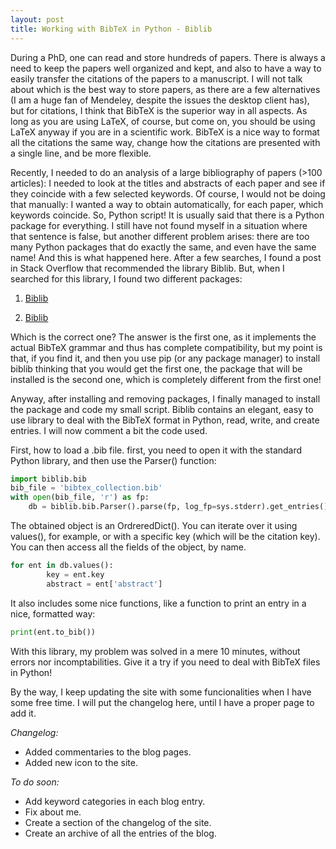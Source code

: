 ```yaml
---
layout: post
title: Working with BibTeX in Python - Biblib
---
```


During a PhD, one can read and store hundreds of papers. There is always a need to keep the papers well organized and kept, and also to have a way to easily transfer the citations of the papers to a manuscript.  I will not talk about which is the best way to store papers, as there are a few alternatives (I am a huge fan of Mendeley, despite the issues the desktop client has), but for citations, I think that BibTeX is the superior way in all aspects. As long as you are using LaTeX, of course, but come on, you should be using LaTeX anyway if you are in a scientific work. BibTeX is a nice way to format all the citations the same way, change how the citations are presented with a single line, and be more flexible.

Recently, I needed to do an analysis of a large bibliography of papers (>100 articles): I needed to look at the titles and abstracts of each paper and see if they coincide with a few selected keywords. Of course, I would not be doing that manually: I wanted a way to obtain automatically, for each paper, which keywords coincide. So, Python script! It is usually said that there is a Python package for everything. I still have not found myself in a situation where that sentence is false, but another different problem arises: there are too many Python packages that do exactly the same, and even have the same name! And this is what happened here. After a few searches, I found a post in Stack Overflow that recommended the library Biblib. But, when I searched for this library, I found two different packages:

1. [Biblib](https://github.com/aclements/biblib)

2. [Biblib](https://pypi.org/project/biblib/)

Which is the correct one? The answer is the first one, as it implements the actual BibTeX grammar and thus has complete compatibility, but my point is that, if you find it, and then you use pip (or any package manager) to install biblib thinking that you would get the first one, the package that will be installed is the second one, which is completely different from the first one!

Anyway, after installing and removing packages, I finally managed to install the package and code my small script. Biblib contains an elegant, easy to use library to deal with the BibTeX format in Python, read, write, and create entries. I will now comment a bit the code used.

First, how to load a .bib file. first, you need to open it with the standard Python library, and then use the Parser() function:

```py
import biblib.bib
bib_file = 'bibtex_collection.bib'
with open(bib_file, 'r') as fp:
    db = biblib.bib.Parser().parse(fp, log_fp=sys.stderr).get_entries()
```

The obtained object is an OrdreredDict(). You can iterate over it using values(), for example, or with a specific key (which will be the citation key). You can then access all the fields of the object, by name.

```py
for ent in db.values():
        key = ent.key
        abstract = ent['abstract']
```

It also includes some nice functions, like a function to print an entry in a nice, formatted way:

```py
print(ent.to_bib())
```

With this library, my problem was solved in a mere 10 minutes, without errors nor incomptabilities. Give it a try if you need to deal with BibTeX files in Python!

By the way, I keep updating the site with some funcionalities when I have some free time. I will put the changelog here, until I have a proper page to add it.

*Changelog:*
* Added commentaries to the blog pages.
* Added new icon to the site.


*To do soon:*
* Add keyword categories in each blog entry.
* Fix about me.
* Create a section of the changelog of the site.
* Create an archive of all the entries of the blog.
